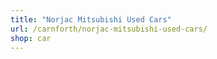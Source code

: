 ```yaml
---
title: "Norjac Mitsubishi Used Cars"
url: /carnforth/norjac-mitsubishi-used-cars/
shop: car
---
```

